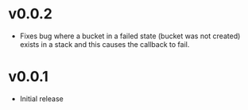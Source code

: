 # v0.0.2
* Fixes bug where a bucket in a failed state
  (bucket was not created) exists in a stack
  and this causes the callback to fail.

# v0.0.1
* Initial release
